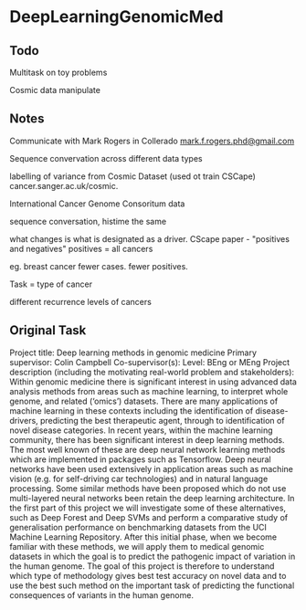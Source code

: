 # DeepLearningGenomicMed

## Todo

Multitask on toy problems

Cosmic data manipulate

## Notes
Communicate with Mark Rogers in Collerado
[mark.f.rogers.phd@gmail.com](mark.f.rogers.phd@gmail.com)


Sequence convervation across different data types

labelling of variance from Cosmic Dataset (used ot train CSCape) cancer.sanger.ac.uk/cosmic.

International Cancer Genome Consoritum data


sequence conversation, histime the same

what changes is what is designated as a driver.
CScape paper - "positives and negatives"
positives = all cancers

eg. breast cancer fewer cases. fewer positives.

Task = type of cancer

different recurrence levels of cancers

## Original Task

Project title: Deep learning methods in genomic medicine
Primary supervisor: Colin Campbell
Co-supervisor(s):
Level: BEng or MEng
Project description (including the motivating real-world problem and stakeholders):
Within genomic medicine there is significant interest in using advanced data analysis methods from
areas such as machine learning, to interpret whole genome, and related (‘omics’) datasets. There are many applications of machine learning in these contexts including the identification of disease-drivers, predicting the best therapeutic agent, through to identification of novel disease categories.
In recent years, within the machine learning community, there has been significant interest in deep
learning methods. The most well known of these are deep neural network learning methods which
are implemented in packages such as Tensorflow. Deep neural networks have been used extensively
in application areas such as machine vision (e.g. for self-driving car technologies) and in natural
language processing. Some similar methods have been proposed which do not use multi-layered
neural networks been retain the deep learning architecture. In the first part of this project we will investigate some of these alternatives, such as Deep Forest and Deep SVMs and perform a
comparative study of generalisation performance on benchmarking datasets from the UCI Machine
Learning Repository. After this initial phase, when we become familiar with these methods, we will
apply them to medical genomic datasets in which the goal is to predict the pathogenic impact of
variation in the human genome. The goal of this project is therefore to understand which type of
methodology gives best test accuracy on novel data and to use the best such method on the
important task of predicting the functional consequences of variants in the human genome.
